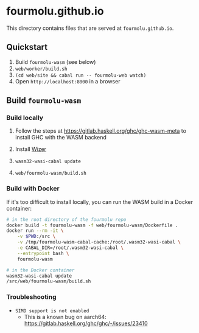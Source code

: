 # fourmolu.github.io

This directory contains files that are served at `fourmolu.github.io`.

## Quickstart

1. Build `fourmolu-wasm` (see below)
1. `web/worker/build.sh`
1. `(cd web/site && cabal run -- fourmolu-web watch)`
1. Open `http://localhost:8000` in a browser

## Build `fourmolu-wasm`

### Build locally

1. Follow the steps at https://gitlab.haskell.org/ghc/ghc-wasm-meta to install GHC with the WASM backend

1. Install [Wizer](https://github.com/bytecodealliance/wizer)

1. `wasm32-wasi-cabal update`

1. `web/fourmolu-wasm/build.sh`

### Build with Docker

If it's too difficult to install locally, you can run the WASM build in a Docker container:

```bash
# in the root directory of the fourmolu repo
docker build -t fourmolu-wasm -f web/fourmolu-wasm/Dockerfile .
docker run --rm -it \
    -v $PWD:/src \
    -v /tmp/fourmolu-wasm-cabal-cache:/root/.wasm32-wasi-cabal \
    -e CABAL_DIR=/root/.wasm32-wasi-cabal \
    --entrypoint bash \
    fourmolu-wasm
```

```bash
# in the Docker container
wasm32-wasi-cabal update
/src/web/fourmolu-wasm/build.sh
```

### Troubleshooting

* `SIMD support is not enabled`
    * This is a known bug on aarch64: https://gitlab.haskell.org/ghc/ghc/-/issues/23410
